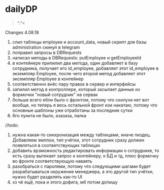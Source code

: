 # dailyDP
>^.^&lt;

Changes 4.08.18
1) слил таблицы employee и account_data, новый скрипт для базы administration скинул в telegram
2) поправил запросы в DBRequests
3) написал методы в DBRequests: putEmployee и getEmployeeId
4) в контейнере припилил два метода, один добавляет в базу сотрудника, получает его id_employee,
добавляет этот id_employee в экземпляр Employee, после чего второй метод добавляет этот эксемпляр 
Employee в контейнер
5) соответственно внёс пару правок в сервер и интерфейсы
7) запилил метод в контроллере, который засылает данные из формочки "новый сотрудник" на сервак
8) больше всего ебли было с фронтом, потому что скилухи нет вот вообще, но теперь я весь остальной фронт изи накатаю,
потому что основные шаблоны уже отработаны за последние сутки
9) 6го пункта не было, азазаза, лалка


//todo:
1) нужна какая-то синхронизация между таблицами, иначе пиздец.
Добавляем эмплои, тип учётки, этот сотрудник сразу должен появляться в соответствующих таблицах
2) добавить врзможность редактировать информации о сотруднике, то есть сразу вытекает запрос к контейнеру,
к БД и тд, плюс формочку во фронте соответствующую наваять
3) разобраться с паролями, потому что следующими шагами будет разрабатываться окружение менеджера,
а это другой тип учётки, нужно будет разделять как-то UI
4) хз чё ещё, пока и этого дофига, мб потом допишу
